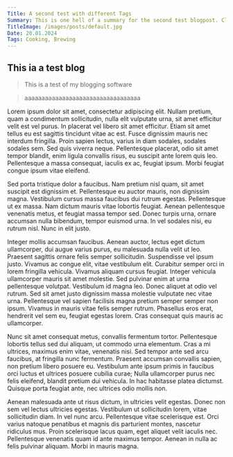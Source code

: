 ```yaml
---
Title: A second test with different Tags
Summary: This is one hell of a summary for the second test blogpost. Click to see more about these shitpost
TitleImage: /images/posts/default.jpg
Date: 20.01.2024
Tags: Cooking, Brewing
---
```


## This ia a test blog

> This is a test of my blogging software

> aaaaaaaaaaaaaaaaaaaaaaaaaaaaaaaaaa

Lorem ipsum dolor sit amet, consectetur adipiscing elit. Nullam pretium, quam a condimentum sollicitudin, nulla elit vulputate urna, sit amet efficitur velit est vel purus. In placerat vel libero sit amet efficitur. Etiam sit amet tellus eu est sagittis tincidunt vitae ac est. Fusce dignissim mauris nec interdum fringilla. Proin sapien lectus, varius in diam sodales, sodales sodales sem. Sed quis viverra neque. Pellentesque placerat, odio sit amet tempor blandit, enim ligula convallis risus, eu suscipit ante lorem quis leo. Pellentesque a massa consequat, iaculis ex ac, feugiat ipsum. Morbi feugiat congue ipsum vitae eleifend.

Sed porta tristique dolor a faucibus. Nam pretium nisl quam, sit amet suscipit est dignissim et. Pellentesque eu auctor mauris, non dignissim magna. Vestibulum cursus massa faucibus dui rutrum egestas. Pellentesque ut ex massa. Nam dictum mauris vitae lobortis feugiat. Aenean pellentesque venenatis metus, et feugiat massa tempor sed. Donec turpis urna, ornare accumsan nulla bibendum, tempor euismod urna. In vel sodales nisi, eu rutrum nisl. Nunc in elit justo.

Integer mollis accumsan faucibus. Aenean auctor, lectus eget dictum ullamcorper, dui augue varius purus, eu malesuada nulla velit ut leo. Praesent sagittis ornare felis semper sollicitudin. Suspendisse vel ipsum justo. Vivamus ac congue elit, vitae vestibulum elit. Curabitur semper orci in lorem fringilla vehicula. Vivamus aliquam cursus feugiat. Integer vehicula ullamcorper mauris sit amet molestie. Sed pulvinar enim at urna pellentesque volutpat. Vestibulum id magna leo. Donec aliquet at odio vel rutrum. Sed sit amet justo dignissim massa molestie vulputate nec vitae urna. Pellentesque vel sapien facilisis magna pretium semper semper non ipsum. Vivamus in mauris vitae felis semper rutrum. Phasellus eros erat, hendrerit vel sem eu, feugiat egestas lorem. Cras consequat quis mauris ac ullamcorper.

Nunc sit amet consequat metus, convallis fermentum tortor. Pellentesque lobortis tellus sed dui aliquam, ut commodo urna elementum. Cras a mi ultrices, maximus enim vitae, venenatis nisi. Sed tempor ante sed arcu faucibus, at fringilla nunc fermentum. Praesent accumsan convallis sapien, non pretium libero posuere eu. Vestibulum ante ipsum primis in faucibus orci luctus et ultrices posuere cubilia curae; Nulla ullamcorper purus nec felis eleifend, blandit pretium dui vehicula. In hac habitasse platea dictumst. Quisque porta feugiat ante, nec ultrices odio mollis non.

Aenean malesuada ante ut risus dictum, in ultricies velit egestas. Donec non sem vel lectus ultricies egestas. Vestibulum ut sollicitudin lorem, vitae sollicitudin diam. In vel nunc arcu. Pellentesque vitae scelerisque est. Orci varius natoque penatibus et magnis dis parturient montes, nascetur ridiculus mus. Proin scelerisque lacus quam, eget aliquet velit iaculis nec. Pellentesque venenatis quam id ante maximus tempor. Aenean in nulla ac felis pulvinar aliquam. Morbi in mauris magna. 